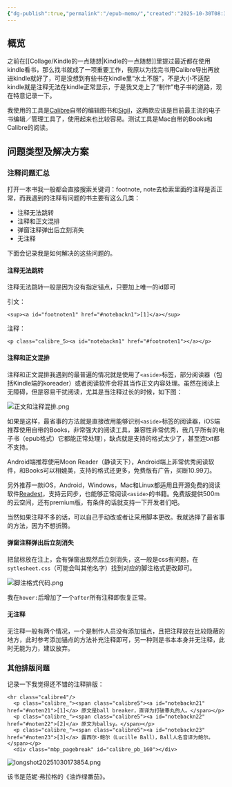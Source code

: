 ```yaml
---
{"dg-publish":true,"permalink":"/epub-memo/","created":"2025-10-30T08:33:03.000+08:00"}
---
```


## 概览

之前在[[Collage/Kindle的一点随想\|Kindle的一点随想]]里提过最近都在使用kindle看书，那么找书就成了一项重要工作，我原以为找完书用Calibre导出再放进kindle就好了，可是没想到有些书在kindle里“水土不服”，不是大小不适配kindle就是注释无法在kindle正常显示，于是我又走上了“制作”电子书的道路，现在特意记录一下。

我使用的工具是[Calibre](https://calibre-ebook.com/)自带的编辑图书和[Sigil](https://sigil-ebook.com/)，这两款应该是目前最主流的电子书编辑／管理工具了，使用起来也比较容易。测试工具是Mac自带的Books和Calibre的阅读。

## 问题类型及解决方案

### 注释问题汇总

打开一本书我一般都会直接搜索关键词：footnote, note去检索里面的注释是否正常，而我遇到的注释有问题的书主要有这么几类：

- 注释无法跳转
- 注释和正文混排
- 弹窗注释弹出后立刻消失
- 无注释

下面会记录我是如何解决的这些问题的。

#### 注释无法跳转

注释无法跳转一般是因为没有指定锚点，只要加上唯一的id即可

引文：

`<sup><a id="footnoten1" href="#notebackn1">[1]</a></sup>`

注释：

`<p class="calibre_5><a id="notebackn1" href="#footnoten1"></a></p>`

#### 注释和正文混排

注释和正文混排我遇到的最普遍的情况就是使用了`<aside>`标签，部分阅读器（包括Kindle端的koreader）或者阅读软件会将其当作正文内容处理。虽然在阅读上无障碍，但是容易干扰阅读，尤其是当注释过长的时候，如下图：

![正文和注释混排.png](/img/user/Collage/%E6%AD%A3%E6%96%87%E5%92%8C%E6%B3%A8%E9%87%8A%E6%B7%B7%E6%8E%92.png)

如果是这样，最省事的方法就是直接改用能够识别`<aside>`标签的阅读器，iOS端推荐使用自带的Books，非常强大的阅读工具，兼容性非常优秀，我几乎所有的电子书（epub格式）它都能正常处理），缺点就是支持的格式太少了，甚至连txt都不支持。

Android端推荐使用Moon Reader（静读天下），Android端上非常优秀阅读软件，和Books可以相媲美，支持的格式还更多，免费版有广告，买断10.99刀。

另外推荐一款iOS，Android，Windows，Mac和Linux都适用且开源免费的阅读软件[Readest](https://readest.com/)，支持云同步，也能够正常阅读`<aside>`的书籍。免费版提供500m的云空间，还有premium版，有条件的话就支持一下开发者们吧。

当然如果注释不多的话，可以自己手动改或者让采用脚本更改。我就选择了最省事的方法，因为不想折腾。

#### 弹窗注释弹出后立刻消失

把鼠标放在注上，会有弹窗出现然后立刻消失，这一般是css有问题，在`sytlesheet.css`（可能会叫其他名字）找到对应的脚注格式更改即可。

![脚注格式代码.png](/img/user/Collage/%E8%84%9A%E6%B3%A8%E6%A0%BC%E5%BC%8F%E4%BB%A3%E7%A0%81.png)

我在`hover:`后增加了一个`after`所有注释即恢复正常。

#### 无注释

无注释一般有两个情况，一个是制作人员没有添加锚点，且把注释放在比较隐蔽的地方，此时参考添加锚点的方法补充注释即可，另一种则是书本本身并无注释，此时无能为力，建议放弃。

### 其他排版问题

记录一下我觉得还不错的注释排版：

```
<hr class="calibre4"/>
  <p class="calibre_"><span class="calibre5"><a id="notebackn21" href="#noten21">[1]</a> 原文是ball breaker，直译为打破睾丸的人。</span></p>
  <p class="calibre_"><span class="calibre5"><a id="notebackn22" href="#noten22">[2]</a> 原文为ballsy。</span></p>
  <p class="calibre_"><span class="calibre5"><a id="notebackn23" href="#noten23">[3]</a> 露西尔·鲍尔（Lucille Ball），Ball人名音译为鲍尔。</span></p>
  <div class="mbp_pagebreak" id="calibre_pb_160"></div>
```

![longshot20251030173854.png](/img/user/Collage/longshot20251030173854.png)

该书是范妮·弗拉格的《油炸绿番茄》。